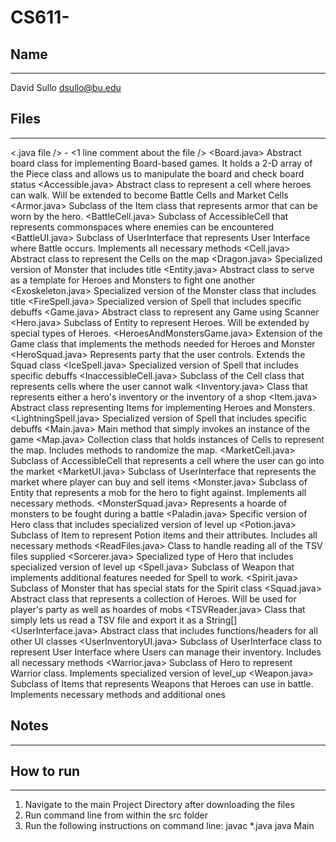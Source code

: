 # CS611-<ASSIGNMENT Heroes-And-Monsters/>
## Name
---------------------------------------------------------------------------
David Sullo
dsullo@bu.edu
## Files
---------------------------------------------------------------------------
<.java file /> - <1 line comment about the file />
<Board.java> Abstract board class for implementing Board-based games. It holds a 2-D array of the Piece class and allows us to manipulate the board and check board status
<Accessible.java> Abstract class to represent a cell where heroes can walk. Will be extended to become Battle Cells and Market Cells 
<Armor.java> Subclass of the Item class that represents armor that can be worn by the hero.
<BattleCell.java> Subclass of AccessibleCell that represents commonspaces where enemies can be encountered
<BattleUI.java> Subclass of UserInterface that represents User Interface where Battle occurs. Implements all necessary methods
<Cell.java> Abstract class to represent the Cells on the map
<Dragon.java> Specialized version of Monster that includes title
<Entity.java> Abstract class to serve as a template for Heroes and Monsters to fight one another
<Exoskeleton.java> Specialized version of the Monster class that includes title
<FireSpell.java> Specialized version of Spell that includes specific debuffs
<Game.java> Abstract class to represent any Game using Scanner
<Hero.java> Subclass of Entity to represent Heroes. Will be extended by special types of Heroes.
<HeroesAndMonstersGame.java> Extension of the Game class that implements the methods needed for Heroes and Monster
<HeroSquad.java> Represents party that the user controls. Extends the Squad class
<IceSpell.java> Specialized version of Spell that includes specific debuffs
<InaccessibleCell.java> Subclass of the Cell class that represents cells where the user cannot walk
<Inventory.java> Class that represents either a hero's inventory or the inventory of a shop
<Item.java> Abstract class representing Items for implementing Heroes and Monsters.
<LightningSpell.java> Specialized version of Spell that includes specific debuffs
<Main.java> Main method that simply invokes an instance of the game
<Map.java> Collection class that holds instances of Cells to represent the map. Includes methods to randomize the map.
<MarketCell.java> Subclass of AccessibleCell that represents a cell where the user can go into the market
<MarketUI.java> Subclass of UserInterface that represents the market where player can buy and sell items 
<Monster.java> Subclass of Entity that represents a mob for the hero to fight against. Implements all necessary methods.
<MonsterSquad.java> Represents a hoarde of monsters to be fought during a battle
<Paladin.java> Specific version of Hero class that includes specialized version of level up
<Potion.java> Subclass of Item to represent Potion items and their attributes. Includes all necessary methods
<ReadFiles.java> Class to handle reading all of the TSV files supplied
<Sorcerer.java> Specialized type of Hero that includes specialized version of level up
<Spell.java> Subclass of Weapon that implements additional features needed for Spell to work.
<Spirit.java> Subclass of Monster that has special stats for the Spirit class
<Squad.java> Abstract class that represents a collection of Heroes. Will be used for player's party as well as hoardes of mobs
<TSVReader.java> Class that simply lets us read a TSV file and export it as a String[]
<UserInterface.java> Abstract class that includes functions/headers for all other UI classes
<UserInventoryUI.java> Subclass of UserInterface class to represent User Interface where Users can manage their inventory. Includes all necessary methods
<Warrior.java> Subclass of Hero to represent Warrior class. Implements specialized version of level_up
<Weapon.java> Subclass of Items that represents Weapons that Heroes can use in battle. Implements necessary methods and additional ones
## Notes
---------------------------------------------------------------------------
## How to run
---------------------------------------------------------------------------
1. Navigate to the main Project Directory after downloading the files
2. Run command line from within the src folder
3. Run the following instructions on command line:
javac *.java
java Main